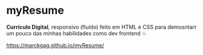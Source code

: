 # myResume
<span title="Este texto está na meta description da página"><strong>Currículo Digital</strong>, responsivo (fluído) feito em HTML e CSS para demosntarr um pouco das minhas habilidades como dev frontend</span> 💥<br>

<span title="Confere ai!">
<a href="https://marckgag.github.io/myResume/" target="framename">https://marckgag.github.io/myResume/</a>
</span>


